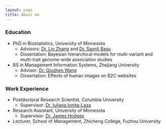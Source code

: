 ```yaml
---
layout: page
title: About me
---
```


### Education

- PhD in Biostatistics, University of Minnesota
   - Advisors: [Dr. Lin Zhang](https://directory.sph.umn.edu/bio/sph-a-z/lin-zhang) and [Dr. Saonli Basu](https://directory.sph.umn.edu/bio/sph-a-z/saonli-basu) 
   - Dissertation: Bayesian hierarchical models for multi-variant and multi-trait genome-wide association studies
- BS in Management Information Systems, Zhejiang University
   - Advisor: [Dr. Qiuzhen Wang](https://www.x-mol.com/university/faculty/301513)
   - Dissertation: Effects of human images on B2C websites

### Work Experience

- Postdoctoral Research Scientist, Columbia University
   - Supervisor: [Dr. Iuliana Ionita-Laza](http://www.columbia.edu/~ii2135/)
- Research Assistant, University of Minnesota
   - Supervisor: [Dr. James Hodges](https://directory.sph.umn.edu/bio/sph-a-z/james-hodges)
- Lecturer, School of Management, Zhicheng College, Fuzhou University


       
